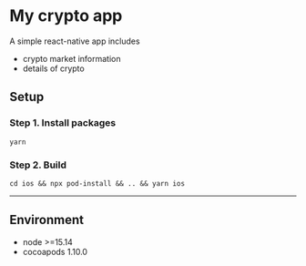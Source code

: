 # My crypto app

A simple react-native app includes

- crypto market information
- details of crypto

## Setup

### Step 1. Install packages

```
yarn
```

### Step 2. Build

```
cd ios && npx pod-install && .. && yarn ios
```

---

## Environment

- node >=15.14
- cocoapods 1.10.0
